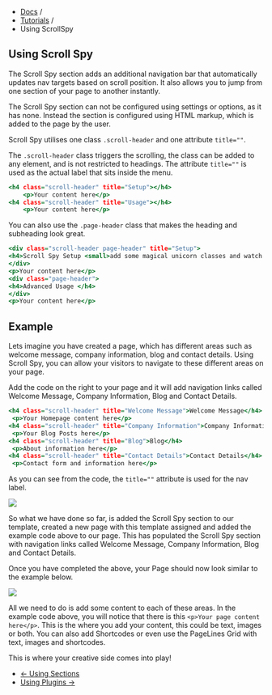 <div class="row-fluid">
	<div class="span12">
		<ul class="breadcrumb">
  			<li><a href="http://docs.pagelines.com/">Docs</a> <span class="divider">/</span></li>
  			<li><a href="http://docs.pagelines.com/tutorials">Tutorials</a> <span class="divider">/</span></li>
  			<li class="active">Using ScrollSpy</li>
		</ul>
	</div>
</div>

## Using Scroll Spy ##

The Scroll Spy section adds an additional navigation bar that automatically updates nav targets based on scroll position. It also allows you to jump from one section of your page to another instantly.

The Scroll Spy section can not be configured using settings or options, as it has none. Instead the section is configured using HTML markup, which is added to the page by the user.

Scroll Spy utilises one class `.scroll-header` and one attribute `title=""`.

The `.scroll-header` class triggers the scrolling, the class can be added to any element, and is not restricted to headings. The attribute `title=""` is used as the actual label that sits inside the menu.

~~~ .html
<h4 class="scroll-header" title="Setup"></h4>
    <p>Your content here</p>
<h4 class="scroll-header" title="Usage"></h4>
    <p>Your content here</p>
~~~

You can also use the `.page-header` class that makes the heading and subheading look great.

~~~ .html
<div class="scroll-header page-header" title="Setup">
<h4>Scroll Spy Setup <small>add some magical unicorn classes and watch for spies</small></h4>
</div>
<p>Your content here</p>
<div class="page-header">
<h4>Advanced Usage </h4>
</div>
<p>Your content here</p>
~~~

## Example ##

Lets imagine you have created a page, which has different areas such as welcome message, company information, blog and contact details. Using Scroll Spy, you can allow your visitors to navigate to these different areas on your page.

Add the code on the right to your page and it will add navigation links called Welcome Message, Company Information, Blog and Contact Details.

~~~ .html
<h4 class="scroll-header" title="Welcome Message">Welcome Message</h4>
 <p>Your Homepage content here</p>
<h4 class="scroll-header" title="Company Information">Company Information</h4>
 <p>Your Blog Posts here</p>
<h4 class="scroll-header" title="Blog">Blog</h4>
 <p>About information here</p>
<h4 class="scroll-header" title="Contact Details">Contact Details</h4>
 <p>Contact form and information here</p>
~~~

As you can see from the code, the `title=""` attribute is used for the nav label.

![](https://raw.github.com/pagelines/Docs/master/gh-pages-template/public/img/scrollspy.jpg)

So what we have done so far, is added the Scroll Spy section to our template, created a new page with this template assigned and added the example code above to our page. This has populated the Scroll Spy section with navigation links called Welcome Message, Company Information, Blog and Contact Details.

Once you have completed the above, your Page should now look similar to the example below.

![](https://raw.github.com/pagelines/Docs/master/gh-pages-template/public/img/scrollspy-example.jpg)

All we need to do is add some content to each of these areas. In the example code above, you will notice that there is this `<p>Your page content here</p>`. This is the where you add your content, this could be text, images or both. You can also add Shortcodes or even use the PageLines Grid with text, images and shortcodes. 

This is where your creative side comes into play!

<div class="row-fluid">
	<div class="span12">
		<ul class="pager">
			<li class="pull-left"><a href="http://docs.pagelines.com/tutorials/using-sections">&larr; Using Sections</a></li>
  			<li class="pull-right"><a href="http://docs.pagelines.com/tutorials/using-plugins">Using Plugins &rarr;</a></li>
		</ul>
	</div>
</div>
